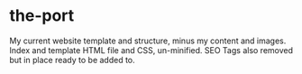 # the-port
My current website template and structure, minus my content and images. Index and template HTML file and CSS, un-minified. SEO Tags also removed but in place ready to be added to.
